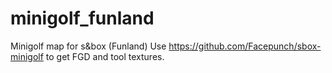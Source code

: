 # minigolf_funland
Minigolf map for s&amp;box (Funland)
Use https://github.com/Facepunch/sbox-minigolf to get FGD and tool textures.
